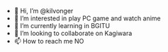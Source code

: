 - 👋 Hi, I’m @kilvonger
- 👀 I’m interested in play PC game and watch anime 
- 🌱 I’m currently learning in BGITU
- 💞️ I’m looking to collaborate on Kagiwara
- 📫 How to reach me NO

<!---
kilvonger/kilvonger is a ✨ special ✨ repository because its `README.md` (this file) appears on your GitHub profile.
You can click the Preview link to take a look at your changes.
--->
